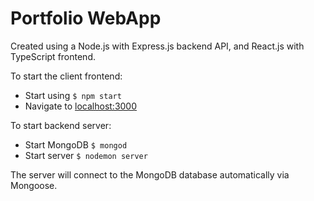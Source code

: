 # Portfolio WebApp
Created using a Node.js with Express.js backend API, and React.js with TypeScript frontend.

To start the client frontend:
* Start using `$ npm start`
* Navigate to [localhost:3000](http://localhost:3000/)

To start backend server:
* Start MongoDB `$ mongod`
* Start server `$ nodemon server`

The server will connect to the MongoDB database automatically via Mongoose.
